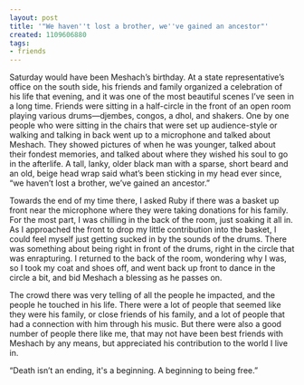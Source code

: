 ```yaml
---
layout: post
title: '"We haven''t lost a brother, we''ve gained an ancestor"'
created: 1109606880
tags:
- friends
---
```

Saturday would have been Meshach’s birthday. At a state representative’s office on the south side, his friends and family organized a celebration of his life that evening, and it was one of the most beautiful scenes I’ve seen in a long time. Friends were sitting in a half-circle in the front of an open room playing various drums—djembes, congos, a dhol, and shakers. One by one people who were sitting in the chairs that were set up audience-style or walking and talking in back went up to a microphone and talked about Meshach. They showed pictures of when he was younger, talked about their fondest memories, and talked about where they wished his soul to go in the afterlife. A tall, lanky, older black man with a sparse, short beard and an old, beige head wrap said what’s been sticking in my head ever since, “we haven’t lost a brother, we’ve gained an ancestor.”

Towards the end of my time there, I asked Ruby if there was a basket up front near the microphone where they were taking donations for his family. For the most part, I was chilling in the back of the room, just soaking it all in. As I approached the front to drop my little contribution into the basket, I could feel myself just getting sucked in by the sounds of the drums. There was something about being right in front of the drums, right in the circle that was enrapturing. I returned to the back of the room, wondering why I was, so I took my coat and shoes off, and went back up front to dance in the circle a bit, and bid Meshach a blessing as he passes on.

The crowd there was very telling of all the people he impacted, and the people he touched in his life. There were a lot of people that seemed like they were his family, or close friends of his family, and a lot of people that had a connection with him through his music. But there were also a good number of people there like me, that may not have been best friends with Meshach by any means, but appreciated his contribution to the world I live in.

“Death isn’t an ending, it's a beginning. A beginning to being free.” 
